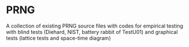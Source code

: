 # PRNG
A collection of existing PRNG source files with codes for empirical testing with blind tests (Diehard, NIST, battery rabbit of TestU01) and graphical tests (lattice tests and space-time diagram)
